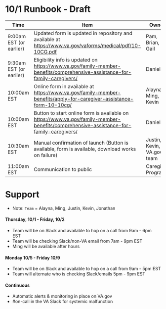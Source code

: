 # 10/1 Runbook - Draft

| Time | Item | Owner | Status |
|---|---|---|---|
| 9:00am EST (or earlier) | Updated form is updated in repository and available at https://www.va.gov/vaforms/medical/pdf/10-10CG.pdf  | Pam, Brian, Gail  |   | 
| 9:30am EST (or earlier) | Eligibility info is updated on https://www.va.gov/family-member-benefits/comprehensive-assistance-for-family-caregivers/    | Danielle 
| 10:00am EST  | Online form in available at https://www.va.gov/family-member-benefits/apply-for-caregiver-assistance-form-10-10cg/  | Alayna, Ming, Kevin  |   
| 10:00am EST  | Button to start online form is available on https://www.va.gov/family-member-benefits/comprehensive-assistance-for-family-caregivers/  | Danielle | 
| 10:30am EST | Manual confirmation of launch (Button is available, form is available, download works on failure) | Justin, Kevin, VA.gov team | 
| 11:00am EST | Communication to public | Caregiver Program 


# Support
- Note: `Team` = Alayna, Ming, Justin, Kevin, Jonathan

#### Thursday, 10/1 - Friday, 10/2
- Team will be on Slack and available to hop on a call from 9am - 6pm EST
- Team will be checking Slack/non-VA email from 7am - 9pm EST
- Ming will be available after hours
#### Monday 10/5 - Friday 10/9
- Team will be on Slack and available to hop on a call from 9am - 5pm EST
- Team will alternate who is checking Slack/emails 5pm - 9pm EST
#### Continuous
- Automatic alerts & monitoring in place on VA.gov
- #on-call in the VA Slack for systemic malfunction

